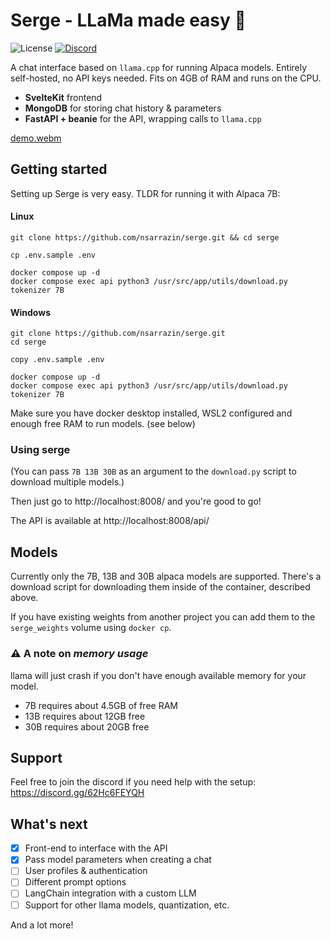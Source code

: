 # Serge - LLaMa made easy 🦙

![License](https://img.shields.io/github/license/nsarrazin/serge)
[![Discord](https://img.shields.io/discord/1088427963801948201?label=Discord)](https://discord.gg/62Hc6FEYQH)

A chat interface based on `llama.cpp` for running Alpaca models. Entirely self-hosted, no API keys needed. Fits on 4GB of RAM and runs on the CPU.

- **SvelteKit** frontend
- **MongoDB** for storing chat history & parameters
- **FastAPI + beanie** for the API, wrapping calls to `llama.cpp`

[demo.webm](https://user-images.githubusercontent.com/25119303/226897188-914a6662-8c26-472c-96bd-f51fc020abf6.webm)

## Getting started

Setting up Serge is very easy. TLDR for running it with Alpaca 7B:

#### Linux 

```
git clone https://github.com/nsarrazin/serge.git && cd serge

cp .env.sample .env

docker compose up -d
docker compose exec api python3 /usr/src/app/utils/download.py tokenizer 7B
```
#### Windows
```
git clone https://github.com/nsarrazin/serge.git
cd serge

copy .env.sample .env

docker compose up -d
docker compose exec api python3 /usr/src/app/utils/download.py tokenizer 7B
```
Make sure you have docker desktop installed, WSL2 configured and enough free RAM to run models. (see below)

### Using serge

(You can pass `7B 13B 30B` as an argument to the `download.py` script to download multiple models.)

Then just go to http://localhost:8008/ and you're good to go!

The API is available at http://localhost:8008/api/


## Models

Currently only the 7B, 13B and 30B alpaca models are supported. There's a download script for downloading them inside of the container, described above.

If you have existing weights from another project you can add them to the `serge_weights` volume using `docker cp`.

###  :warning: A note on *memory usage*

llama will just crash if you don't have enough available memory for your model.
* 7B requires about 4.5GB of free RAM
* 13B requires about 12GB free
* 30B requires about 20GB free


## Support

Feel free to join the discord if you need help with the setup: https://discord.gg/62Hc6FEYQH

## What's next

- [x] Front-end to interface with the API
- [x] Pass model parameters when creating a chat
- [ ] User profiles & authentication
- [ ] Different prompt options
- [ ] LangChain integration with a custom LLM
- [ ] Support for other llama models, quantization, etc.

And a lot more!
